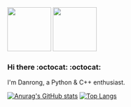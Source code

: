 <img src="https://media.giphy.com/media/KzJkzjggfGN5Py6nkT/giphy.gif" width=100 height=100>
<img src="https://media.giphy.com/media/LMt9638dO8dftAjtco/giphy.gif" width=100 height=100>

### Hi there :octocat: :octocat:
I'm Danrong, a Python & C++ enthusiast. 

[![Anurag's GitHub stats](https://github-readme-stats.vercel.app/api?username=danrongLi&show_icons=true&theme=radical)](https://github.com/anuraghazra/github-readme-stats)
[![Top Langs](https://github-readme-stats.vercel.app/api/top-langs/?username=danrongLi&layout=compact&theme=radical)](https://github.com/anuraghazra/github-readme-stats)
